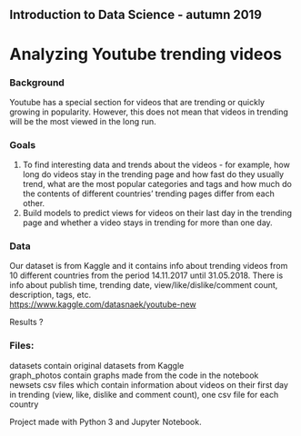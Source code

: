 ## Introduction to Data Science - autumn 2019

# Analyzing Youtube trending videos

### Background
Youtube has a special section for videos that are trending or quickly growing in popularity. However, this does not mean that videos in trending will be the most viewed in the long run.

### Goals
1. To find interesting data and trends about the videos - for example, how long do videos stay in the trending page and how fast do they usually trend, what are the most popular categories and tags and how much do the contents of different
countries’ trending pages differ from each other.
2. Build models to predict views for videos on their last day in the trending page and whether a video stays in trending for more than one day.

### Data
Our dataset is from Kaggle and it contains info about trending videos from 10 different countries from the period 14.11.2017 until 31.05.2018. There is info about publish time, trending date, view/like/dislike/comment count, description, tags, etc. <br>
https://www.kaggle.com/datasnaek/youtube-new

Results ?

### Files:
datasets contain original datasets from Kaggle <br>
graph_photos contain graphs made from the code in the notebook <br>
newsets csv files which contain information about videos on their first day in trending (view, like, dislike and comment count), one csv file for each country

Project made with Python 3 and Jupyter Notebook.
